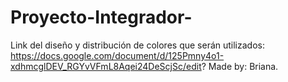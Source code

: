 # Proyecto-Integrador-

Link del diseño y distribución de colores que serán utilizados: 
https://docs.google.com/document/d/125Pmny4o1-xdhmcglDEV_RGYvVFmL8Aqei24DeScjSc/edit?
Made by: Briana.
